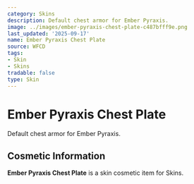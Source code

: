 ```yaml
---
category: Skins
description: Default chest armor for Ember Pyraxis.
image: ../images/ember-pyraxis-chest-plate-c487bfff9e.png
last_updated: '2025-09-17'
name: Ember Pyraxis Chest Plate
source: WFCD
tags:
- Skin
- Skins
tradable: false
type: Skin
---
```


# Ember Pyraxis Chest Plate

Default chest armor for Ember Pyraxis.

## Cosmetic Information

**Ember Pyraxis Chest Plate** is a skin cosmetic item for Skins.

